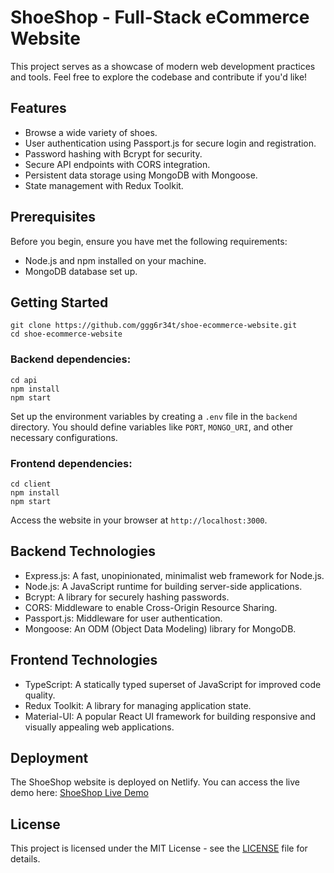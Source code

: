 # ShoeShop - Full-Stack eCommerce Website

This project serves as a showcase of modern web development practices and tools. Feel free to explore the codebase and contribute if you'd like!


## Features

- Browse a wide variety of shoes.
- User authentication using Passport.js for secure login and registration.
- Password hashing with Bcrypt for security.
- Secure API endpoints with CORS integration.
- Persistent data storage using MongoDB with Mongoose.
- State management with Redux Toolkit.


## Prerequisites

Before you begin, ensure you have met the following requirements:

- Node.js and npm installed on your machine.
- MongoDB database set up.

## Getting Started

   ```shell
   git clone https://github.com/ggg6r34t/shoe-ecommerce-website.git
   cd shoe-ecommerce-website
   ```

### Backend dependencies:

   ```shell
   cd api
   npm install
   npm start
   ```
Set up the environment variables by creating a `.env` file in the `backend` directory. You should define variables like `PORT`, `MONGO_URI`, and other necessary configurations.


### Frontend dependencies:

   ```shell
   cd client
   npm install
   npm start
   ```

Access the website in your browser at `http://localhost:3000`.

## Backend Technologies

- Express.js: A fast, unopinionated, minimalist web framework for Node.js.
- Node.js: A JavaScript runtime for building server-side applications.
- Bcrypt: A library for securely hashing passwords.
- CORS: Middleware to enable Cross-Origin Resource Sharing.
- Passport.js: Middleware for user authentication.
- Mongoose: An ODM (Object Data Modeling) library for MongoDB.

## Frontend Technologies

- TypeScript: A statically typed superset of JavaScript for improved code quality.
- Redux Toolkit: A library for managing application state.
- Material-UI: A popular React UI framework for building responsive and visually appealing web applications.

## Deployment

The ShoeShop website is deployed on Netlify. You can access the live demo here: [ShoeShop Live Demo](https://william-harrison.netlify.app/)

<!-- ## Contributing

Contributions are welcome! Please follow the [Contributing Guidelines](CONTRIBUTING.md) to contribute to this project.-->

## License

This project is licensed under the MIT License - see the [LICENSE](LICENSE) file for details.

